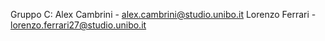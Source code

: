 Gruppo C: 
Alex Cambrini - alex.cambrini@studio.unibo.it
Lorenzo Ferrari - lorenzo.ferrari27@studio.unibo.it
